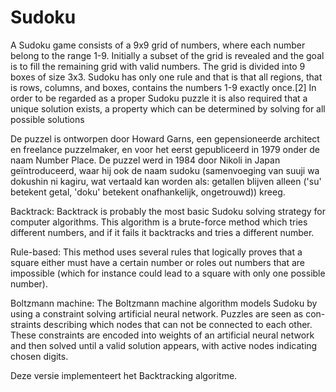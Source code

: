 # Sudoku

A Sudoku game consists of a 9x9 grid of numbers, where each number belong to
the range 1-9. Initially a subset of the grid is revealed and the goal is to fill the
remaining grid with valid numbers. The grid is divided into 9 boxes of size 3x3.
Sudoku has only one rule and that is that all regions, that is rows, columns, and
boxes, contains the numbers 1-9 exactly once.[2] In order to be regarded as a proper
Sudoku puzzle it is also required that a unique solution exists, a property which
can be determined by solving for all possible solutions

De puzzel is ontworpen door Howard Garns, een gepensioneerde architect en freelance puzzelmaker, en voor het eerst gepubliceerd in 1979 onder de naam Number Place. De puzzel werd in 1984 door Nikoli in Japan geïntroduceerd, waar hij ook de naam sudoku (samenvoeging van suuji wa dokushin ni kagiru, wat vertaald kan worden als: getallen blijven alleen ('su' betekent getal, 'doku' betekent onafhankelijk, ongetrouwd)) kreeg.

Backtrack: Backtrack is probably the most basic Sudoku solving strategy
for computer algorithms. This algorithm is a brute-force method which tries
different numbers, and if it fails it backtracks and tries a different number.

Rule-based: This method uses several rules that logically proves that a square
either must have a certain number or roles out numbers that are impossible
(which for instance could lead to a square with only one possible number).

Boltzmann machine: The Boltzmann machine algorithm models Sudoku by
using a constraint solving artificial neural network. Puzzles are seen as con-
straints describing which nodes that can not be connected to each other.
These constraints are encoded into weights of an artificial neural network and
then solved until a valid solution appears, with active nodes indicating chosen
digits.

Deze versie implementeert het Backtracking algoritme. 




